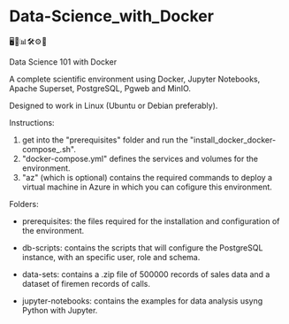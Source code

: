 # Data-Science_with_Docker

🖥🐋📊🛠⚙🚀

Data Science 101 with Docker

A complete scientific environment using Docker, Jupyter Notebooks, Apache Superset, PostgreSQL, Pgweb and MinIO.

Designed to work in Linux (Ubuntu or Debian preferably).

Instructions:

1. get into the "prerequisites" folder and run  the "install_docker_docker-compose_.sh".
2. "docker-compose.yml" defines the services and volumes for the environment.
3. "az" (which is optional) contains the required commands to deploy a virtual machine in Azure in which you can cofigure this      environment.

Folders:

* prerequisites: the files required for the installation and configuration of the environment.

* db-scripts: contains the scripts that will configure the PostgreSQL instance, with an specific user, role and schema.

* data-sets: contains a .zip file of 500000 records of sales data and a dataset of firemen records of calls.

* jupyter-notebooks: contains the examples for data analysis usyng Python with Jupyter.

